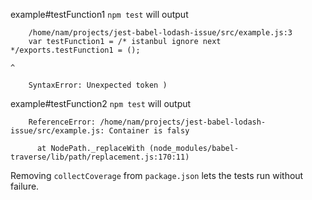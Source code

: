 example#testFunction1 `npm test` will output

```
    /home/nam/projects/jest-babel-lodash-issue/src/example.js:3
    var testFunction1 = /* istanbul ignore next */exports.testFunction1 = ();
                                                                           ^
    
    SyntaxError: Unexpected token )
```

example#testFunction2 `npm test` will output

```
    ReferenceError: /home/nam/projects/jest-babel-lodash-issue/src/example.js: Container is falsy
      
      at NodePath._replaceWith (node_modules/babel-traverse/lib/path/replacement.js:170:11)
```

Removing `collectCoverage` from `package.json` lets the tests run without failure.
